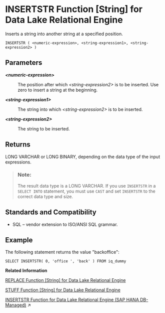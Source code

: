 <!-- loioa558efff84f210159092915333b9e6df -->

# INSERTSTR Function \[String\] for Data Lake Relational Engine

Inserts a string into another string at a specified position.



```
INSERTSTR ( <numeric-expression>, <string-expression1>, <string-expression2> )
```



<a name="loioa558efff84f210159092915333b9e6df__INSERTSTR_parm1"/>

## Parameters


<dl>
<dt><b>

*<numeric-expression\>*

</b></dt>
<dd>

The position after which *<string-expression2\>* is to be inserted. Use zero to insert a string at the beginning.



</dd><dt><b>

*<string-expression1\>*

</b></dt>
<dd>

The string into which *<string-expression2\>* is to be inserted.



</dd><dt><b>

*<string-expression2\>*

</b></dt>
<dd>

The string to be inserted.



</dd>
</dl>



<a name="loioa558efff84f210159092915333b9e6df__INSERTSTR_returns1"/>

## Returns

LONG VARCHAR or LONG BINARY, depending on the data type of the input expressions.

> ### Note:  
> The result data type is a LONG VARCHAR. If you use `INSERTSTR` in a `SELECT INTO` statement, you must use `CAST` and set `INSERTSTR` to the correct data type and size.



<a name="loioa558efff84f210159092915333b9e6df__INSERTSTR_standards1"/>

## Standards and Compatibility

-   SQL – vendor extension to ISO/ANSI SQL grammar.



<a name="loioa558efff84f210159092915333b9e6df__INSERTSTR_example1"/>

## Example

The following statement returns the value "backoffice":

```
SELECT INSERTSTR( 0, 'office ', 'back' ) FROM iq_dummy
```

**Related Information**  


[REPLACE Function \[String\] for Data Lake Relational Engine](replace-function-string-for-data-lake-relational-engine-a579952.md "Replaces all occurrences of a substring with another substring.")

[STUFF Function \[String\] for Data Lake Relational Engine](stuff-function-string-for-data-lake-relational-engine-a58705b.md "Deletes a number of characters from one string and replaces them with another string.")

[INSERTSTR Function for Data Lake Relational Engine (SAP HANA DB-Managed)](https://help.sap.com/viewer/a898e08b84f21015969fa437e89860c8/2023_2_QRC/en-US/064a64ca374142608c2c968248d9bbe7.html "Inserts a string into another string at a specified position.") :arrow_upper_right:

